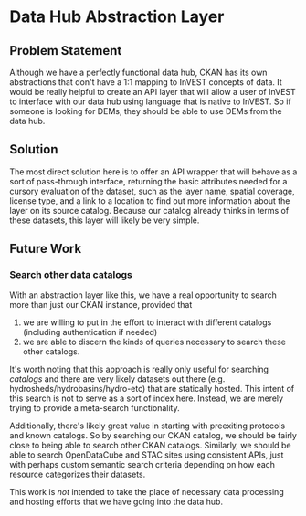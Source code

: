 # Data Hub Abstraction Layer

## Problem Statement

Although we have a perfectly functional data hub, CKAN has its own abstractions
that don't have a 1:1 mapping to InVEST concepts of data.  It would be really
helpful to create an API layer that will allow a user of InVEST to interface
with our data hub using language that is native to InVEST.  So if someone is
looking for DEMs, they should be able to use DEMs from the data hub.

## Solution

The most direct solution here is to offer an API wrapper that will behave as a
sort of pass-through interface, returning the basic attributes needed for a
cursory evaluation of the dataset, such as the layer name, spatial coverage,
license type, and a link to a location to find out more information about the
layer on its source catalog.  Because our catalog already thinks in terms of
these datasets, this layer will likely be very simple.


## Future Work

### Search other data catalogs

With an abstraction layer like this, we have a real opportunity to search more
than just our CKAN instance, provided that

1. we are willing to put in the effort to interact with different catalogs
   (including authentication if needed)
2. we are able to discern the kinds of queries necessary to search these other
   catalogs.

It's worth noting that this approach is really only useful for searching
_catalogs_ and there are very likely datasets out there (e.g.
hydrosheds/hydrobasins/hydro-etc) that are statically hosted.  This intent of
this search is not to serve as a sort of index here.  Instead, we are merely
trying to provide a meta-search functionality.

Additionally, there's likely great value in starting with preexiting protocols
and known catalogs.  So by searching our CKAN catalog, we should be fairly
close to being able to search other CKAN catalogs.  Similarly, we should be
able to search OpenDataCube and STAC sites using consistent APIs, just with
perhaps custom semantic search criteria depending on how each resource
categorizes their datasets.

This work is _not_ intended to take the place of necessary data processing and
hosting efforts that we have going into the data hub.
